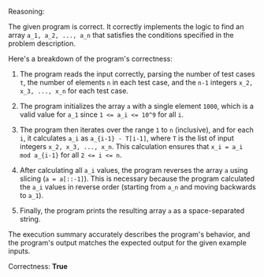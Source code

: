 Reasoning:

The given program is correct. It correctly implements the logic to find an array `a_1, a_2, ..., a_n` that satisfies the conditions specified in the problem description.

Here's a breakdown of the program's correctness:

1. The program reads the input correctly, parsing the number of test cases `t`, the number of elements `n` in each test case, and the `n-1` integers `x_2, x_3, ..., x_n` for each test case.

2. The program initializes the array `a` with a single element `1000`, which is a valid value for `a_1` since `1 <= a_i <= 10^9` for all `i`.

3. The program then iterates over the range `1` to `n` (inclusive), and for each `i`, it calculates `a_i` as `a_{i-1} - T[i-1]`, where `T` is the list of input integers `x_2, x_3, ..., x_n`. This calculation ensures that `x_i = a_i mod a_{i-1}` for all `2 <= i <= n`.

4. After calculating all `a_i` values, the program reverses the array `a` using slicing (`a = a[::-1]`). This is necessary because the program calculated the `a_i` values in reverse order (starting from `a_n` and moving backwards to `a_1`).

5. Finally, the program prints the resulting array `a` as a space-separated string.

The execution summary accurately describes the program's behavior, and the program's output matches the expected output for the given example inputs.

Correctness: **True**